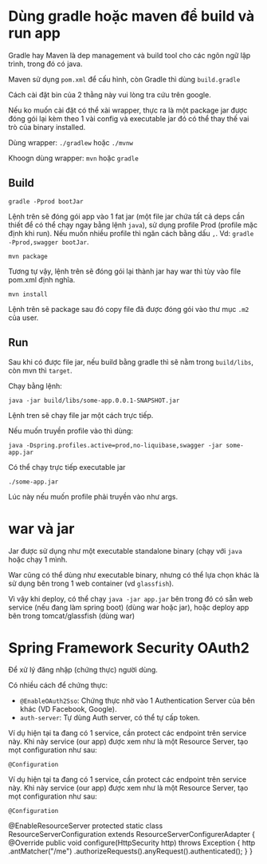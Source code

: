 # Dùng gradle hoặc maven để build và run app

Gradle hay Maven là dep management và build tool cho các ngôn ngữ lập trình, trong đó có java.

Maven sử dụng `pom.xml` để cấu hình, còn Gradle thì dùng `build.gradle`

Cách cài đặt bin của 2 thằng này vui lòng tra cứu trên google.

Nếu ko muốn cài đặt có thể xài wrapper, thực ra là một package jar được đóng gói lại kèm theo 1 vài config và executable jar đó có thể thay thế vai trò của binary installed.

Dùng wrapper: `./gradlew` hoặc `./mvnw`

Khoogn dùng wrapper: `mvn` hoặc `gradle`

## Build

	gradle -Pprod bootJar 

Lệnh trên sẽ đóng gói app vào 1 fat jar (một file jar chứa tất cả deps cần thiết để có thể chạy ngay bằng lệnh `java`), sử dụng profile Prod (profile mặc định khi run). Nếu muốn nhiều profile thì ngăn cách bằng dấu `,`. Vd: `gradle -Pprod,swagger bootJar`.

	mvn package

Tương tự vậy, lệnh trên sẽ đóng gói lại thành jar hay war thì tùy vào file pom.xml định nghĩa.

	mvn install 

Lệnh trên sẽ package sau đó copy file đã được đóng gói vào thư mục `.m2` của user.

## Run

Sau khi có được file jar, nếu build bằng gradle thì sẽ nằm trong `build/libs`, còn mvn thì `target`. 

Chạy bằng lệnh:

	java -jar build/libs/some-app.0.0.1-SNAPSHOT.jar

Lệnh tren sẽ chạy file jar một cách trực tiếp. 

Nếu muốn truyền profile vào thì dùng:

	java -Dspring.profiles.active=prod,no-liquibase,swagger -jar some-app.jar

Có thể chạy trực tiếp executable jar

	./some-app.jar

Lúc này nếu muốn profile phải truyền vào như args.

# war và jar

Jar được sử dụng như một executable standalone binary (chạy với `java` hoặc chạy 1 mình.

War cũng có thể dùng như executable binary, nhưng có thể lựa chọn khác là sử dụng bên trong 1 web container (vd `glassfish`).

Vì vậy khi deploy, có thể chạy `java -jar app.jar` bên trong đó có sẵn web service (nếu đang làm spring boot) (dùng war hoặc jar), hoặc deploy app bên trong tomcat/glassfish (dùng war)

# Spring Framework Security OAuth2

Để xử lý đăng nhập (chứng thực) người dùng.

Có nhiều cách để chứng thực:

- `@EnableOAuth2Sso`: Chứng thực nhờ vào 1 Authentication Server của bên khác (VD Facebook, Google).
- `auth-server`: Tự dùng Auth server, có thể tự cấp token.

Ví dụ hiện tại ta đang có 1 service, cần protect các endpoint trên service này. Khi này service (our app) được xem như là một Resource Server, tạo mọt configuration như sau:

	@Configuration
Ví dụ hiện tại ta đang có 1 service, cần protect các endpoint trên service này. Khi này service (our app) được xem như là một Resource Server, tạo mọt configuration như sau:


	@Configuration
  @EnableResourceServer
		protected static class ResourceServerConfiguration extends ResourceServerConfigurerAdapter {
			@Override
			public void configure(HttpSecurity http) throws Exception {
				http
					.antMatcher("/me")
					.authorizeRequests().anyRequest().authenticated();
			}
		}
